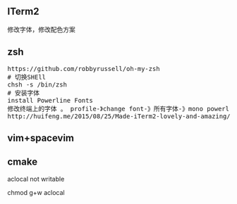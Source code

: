
ITerm2
---------------------------
修改字体，修改配色方案

zsh
---------------------------
<pre>
https://github.com/robbyrussell/oh-my-zsh
# 切换SHEll
chsh -s /bin/zsh
# 安装字体
install Powerline Fonts 
修改终端上的字体 。 profile-》change font-》所有字体-》mono powerline
http://huifeng.me/2015/08/25/Made-iTerm2-lovely-and-amazing/
</pre>

vim+spacevim
---------------------------

cmake
---------------------------


aclocal not writable 

chmod g+w aclocal
